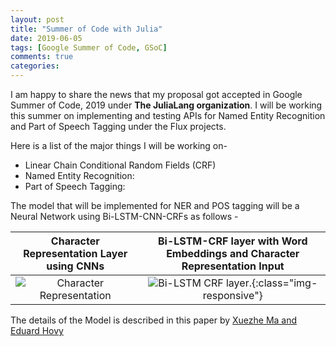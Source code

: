 ```yaml
---
layout: post
title: "Summer of Code with Julia"
date: 2019-06-05
tags: [Google Summer of Code, GSoC]
comments: true
categories:
---
```


I am happy to share the news that my proposal got accepted in Google Summer of Code, 2019 under **The JuliaLang organization**. I will be working this summer on implementing and testing APIs for Named Entity Recognition and Part of Speech Tagging under the Flux projects. 

Here is a list of the major things I will be working on-

- Linear Chain Conditional Random Fields (CRF)
- Named Entity Recognition:
- Part of Speech Tagging:

The model that will be implemented for NER and POS tagging will be a Neural Network using Bi-LSTM-CNN-CRFs as follows -


Character Representation Layer using CNNs        |  Bi-LSTM-CRF layer with Word Embeddings and Character Representation Input
:-------------------------:|:-------------------------:
![Character Representation](../../../images/2019/Char-rep.png)  |  ![Bi-LSTM CRF layer.](../../../images/2019/LSTM-CRF-layer.png){:class="img-responsive"}

The details of the Model is described in this paper by [Xuezhe Ma and Eduard Hovy](https://arxiv.org/pdf/1603.01354.pdf)
